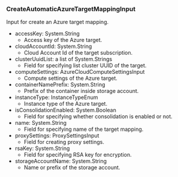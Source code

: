 ### CreateAutomaticAzureTargetMappingInput
Input for create an Azure target mapping.

- accessKey: System.String
  - Access key of the Azure target.
- cloudAccountId: System.String
  - Cloud Account Id of the target subscription.
- clusterUuidList: a list of System.Strings
  - Field for specifying list cluster UUID of the target.
- computeSettings: AzureCloudComputeSettingsInput
  - Compute settings of the Azure target.
- containerNamePrefix: System.String
  - Prefix of the container inside storage account. 
- instanceType: InstanceTypeEnum
  - Instance type of the Azure target.
- isConsolidationEnabled: System.Boolean
  - Field for specifying whether consolidation is enabled or not.
- name: System.String
  - Field for specifying name of the target mapping.
- proxySettings: ProxySettingsInput
  - Field for creating proxy settings.
- rsaKey: System.String
  - Field for specifying RSA key for encryption.
- storageAccountName: System.String
  - Name or prefix of the storage account.
